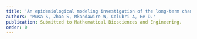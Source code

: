 ```yaml
---
title: 'An epidemiological modeling investigation of the long-term changing dynamics of the plague epidemics in Hong Kong.'
authors: 'Musa S, Zhao S, Mkandawire W, Colubri A, He D.'
publication: Submitted to Mathematical Biosciences and Engineering.
order: 0
---
```

